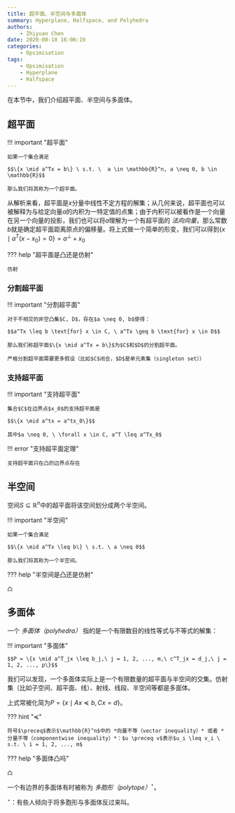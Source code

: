 ```yaml
---
title: 超平面、半空间与多面体
summary: Hyperplane, Halfspace, and Polyhedra
authors:
    - Zhiyuan Chen
date: 2020-08-18 16:06:19
categories:
    - Opsimisation
tags:
    - Opsimisation
    - Hyperplane
    - Halfspace
---
```


在本节中，我们介绍超平面、半空间与多面体。

## 超平面

!!! important "超平面"

    如果一个集合满足
    
    $$\{x \mid a^Tx = b\} \ s.t. \  a \in \mathbb{R}^n, a \neq 0, b \in \mathbb{R}$$
    
    那么我们将其称为一个超平面。

从解析来看，超平面是$x$分量中线性不定方程的解集；从几何来说，超平面也可以被解释为与给定向量$a$的内积为一特定值的点集；由于内积可以被看作是一个向量在另一个向量的投影，我们也可以将$a$理解为一个有超平面的 *法向向量*，那么常数$b$就是确定超平面距离原点的偏移量。将上式做一个简单的形变，我们可以得到$\{x \mid a^T (x - x_0) = 0\} = a^\perp + x_0$

??? help "超平面是凸还是仿射"

    仿射

### 分割超平面

!!! important "分割超平面"

    对于不相交的非空凸集$C, D$，存在$a \neq 0, b$使得：

    $$a^Tx \leq b \text{for} x \in C, \ a^Tx \geq b \text{for} x \in D$$

    那么我们称超平面$\{x \mid a^Tx = b\}$为$C$和$D$的分割超平面。

    严格分割超平面需要更多假设（比如$C$闭合，$D$是单元素集（singleton set））

### 支持超平面

!!! important "支持超平面"

    集合$C$在边界点$x_0$的支持超平面是

    $$\{x \mid a^tx = a^tx_0\}$$

    其中$a \neq 0, \ \forall x \in C, a^T \leq a^Tx_0$

!!! error "支持超平面定理"

    支持超平面只在凸的边界点存在

## 半空间

空间$S \subseteq \mathbb{R}^n$中的超平面将该空间划分成两个半空间。

!!! important "半空间"

    如果一个集合满足
    
    $$\{x \mid a^Tx \leq b\} \ s.t. \ a \neq 0$$
    
    那么我们将其称为一个半空间。

??? help "半空间是凸还是仿射"

    凸

## 多面体

一个 *多面体（polyhedra）* 指的是一个有限数目的线性等式与不等式的解集：

!!! important "多面体"

    $$P = \{x \mid a^T_jx \leq b_j,\ j = 1, 2, ..., m,\ c^T_jx = d_j,\ j = 1, 2, ..., p\}$$

我们可以发现，一个多面体实际上是一个有限数量的超平面与半空间的交集。仿射集（比如子空间、超平面、线）、射线、线段、半空间等都是多面体。

上式常被化简为$P = \{x \mid Ax \preceq b, Cx = d\}$。

??? hint "$\preceq$"

    符号$\preceq$表示$\mathbb{R}^n$中的 *向量不等（vector inequality）* 或者 *分量不等（componentwise inequality）*：$u \preceq v$表示$u_i \leq v_i \ s.t. \ i = 1, 2, ..., m$

??? help "多面体凸吗"

    凸

一个有边界的多面体有时被称为 *多胞形（polytope）*$^\star$。

$^\star$：有些人倾向于将多胞形与多面体反过来叫。
